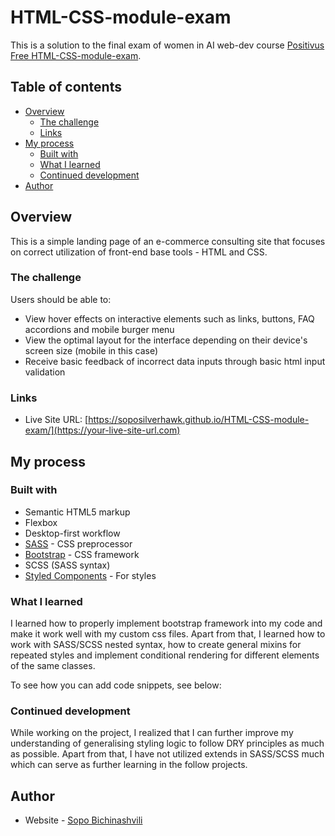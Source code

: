 # HTML-CSS-module-exam

This is a solution to the final exam of women in AI web-dev course [Positivus Free HTML-CSS-module-exam](https://www.figma.com/design/P0RyN1sdovI7UxCWf8dDs0/Positivus-Landing-Page-Design-(Community)?node-id=25-145&p=f&t=6TdtI83soQlfpckh-0).

## Table of contents

- [Overview](#overview)
  - [The challenge](#the-challenge)
  - [Links](#links)
- [My process](#my-process)
  - [Built with](#built-with)
  - [What I learned](#what-i-learned)
  - [Continued development](#continued-development)
- [Author](#author)

## Overview

This is a simple landing page of an e-commerce consulting site that focuses on correct utilization of front-end base tools - HTML and CSS.

### The challenge

Users should be able to:

- View hover effects on interactive elements such as links, buttons, FAQ accordions and mobile burger menu
- View the optimal layout for the interface depending on their device's screen size (mobile in this case)
- Receive basic feedback of incorrect data inputs through basic html input validation

### Links

- Live Site URL: [https://soposilverhawk.github.io/HTML-CSS-module-exam/](https://your-live-site-url.com)

## My process

### Built with

- Semantic HTML5 markup
- Flexbox
- Desktop-first workflow
- [SASS](https://sass-lang.com/) - CSS preprocessor
- [Bootstrap](https://getbootstrap.com/) - CSS framework
- SCSS (SASS syntax)
- [Styled Components](https://styled-components.com/) - For styles


### What I learned

I learned how to properly implement bootstrap framework into my code and make it work well with my custom css files. Apart from that, I learned how to work with SASS/SCSS nested syntax, how to create general mixins for repeated styles and implement conditional rendering for different elements of the same classes.

To see how you can add code snippets, see below:


### Continued development

While working on the project, I realized that I can further improve my understanding of generalising styling logic to follow DRY principles as much as possible. Apart from that, I have not utilized extends in SASS/SCSS much which can serve as further learning in the follow projects.


## Author

- Website - [Sopo Bichinashvili](https://github.com/soposilverhawk)

